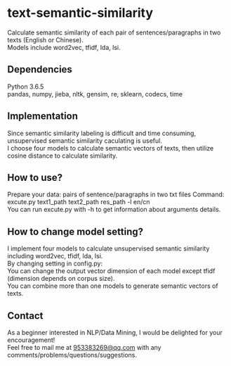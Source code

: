 # text-semantic-similarity
Calculate semantic similarity of each pair of sentences/paragraphs in two texts (English or Chinese).  
Models include word2vec, tfidf, lda, lsi.
## Dependencies
Python 3.6.5   
pandas, numpy, jieba, nltk, gensim, re, sklearn, codecs, time
## Implementation
Since semantic similarity labeling is difficult and time consuming, unsupervised semantic similarity caculating is useful.   
I choose four models to calculate semantic vectors of texts, then utilize cosine distance to calculate similarity.
## How to use?
Prepare your data: pairs of sentence/paragraphs in two txt files
Command: excute.py text1_path text2_path res_path -l en/cn    
You can run excute.py with -h to get information about arguments details.
## How to change model setting?
I implement four models to calculate unsupervised semantic similarity including word2vec, tfidf, lda, lsi.    
By changing setting in config.py:   
You can change the output vector dimension of each model except tfidf (dimension depends on corpus size).    
You can combine more than one models to generate semantic vectors of texts.
## Contact
As a beginner interested in NLP/Data Mining, I would be delighted for your encouragement!    
Feel free to mail me at 953383269@qq.com with any comments/problems/questions/suggestions.
